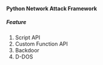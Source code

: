 #### Python Network Attack Framework

##### Feature
1. Script API
2. Custom Function API
3. Backdoor
4. D-DOS